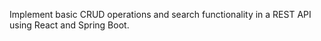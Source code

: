 Implement basic CRUD operations and search functionality in a REST API using React and Spring Boot.

